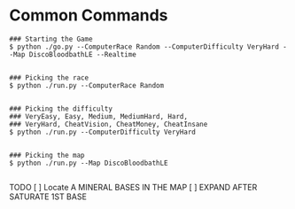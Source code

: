 # Common Commands

```
### Starting the Game
$ python ./go.py --ComputerRace Random --ComputerDifficulty VeryHard --Map DiscoBloodbathLE --Realtime


### Picking the race 
$ python ./run.py --ComputerRace Random


### Picking the difficulty
### VeryEasy, Easy, Medium, MediumHard, Hard, 
### VeryHard, CheatVision, CheatMoney, CheatInsane
$ python ./run.py --ComputerDifficulty VeryHard


### Picking the map
$ python ./run.py --Map DiscoBloodbathLE


```

TODO 
[ ] Locate A MINERAL BASES IN THE MAP
[ ] EXPAND AFTER SATURATE 1ST BASE